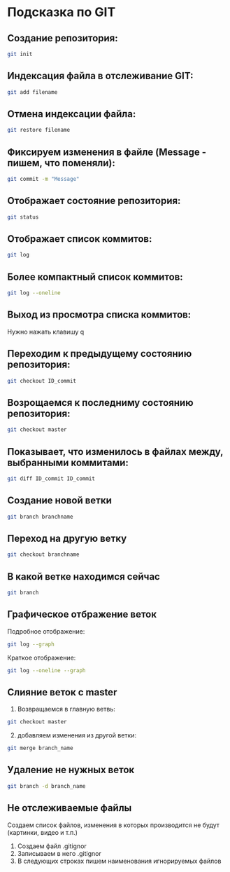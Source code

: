 # Подсказка по GIT

## Создание репозитория:
```sh
git init
```
## Индексация файла в отслеживание GIT:
```sh
git add filename
```
## Отмена индексации файла:
```sh
git restore filename
```
## Фиксируем изменения в файле (Message - пишем, что поменяли):
```sh
git commit -m "Message"
```
## Отображает состояние репозитория:
```sh
git status
```
## Отображает список коммитов:
```sh
git log
```
## Более компактный список коммитов:
```sh
git log --oneline
```
## Выход из просмотра списка коммитов:

Нужно нажать клавишу q

## Переходим к предыдущему состоянию репозитория:
```sh
git checkout ID_commit
```
## Возрощаемся к последниму состоянию репозитория:
```sh
git checkout master
```
## Показывает, что изменилось в файлах между, выбранными коммитами:
```sh
git diff ID_commit ID_commit
```
## Создание новой ветки
```sh
git branch branchname
```
## Переход на другую ветку
```sh
git checkout branchname
```
## В какой ветке находимся сейчас
```sh
git branch
```
## Графическое отбражение веток

Подробное отображение:
```sh
git log --graph
```
Краткое отображение:
```sh
git log --oneline --graph
```
## Слияние веток с master

1. Возвращаемся в главную ветвь:
```sh
git checkout master
```
2. добавляем изменения из другой ветки:
```sh
git merge branch_name
```
## Удаление не нужных веток
```sh
git branch -d branch_name
```
## Не отслеживаемые файлы
Создаем список файлов, изменения в которых производится не будут (картинки, видео и т.п.)

1. Создаем файл .gitignor
2. Записываем в него .gitignor
3. В следующих строках пишем наименования игнорируемых файлов
